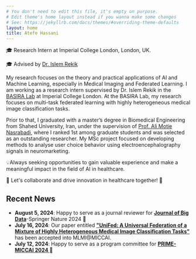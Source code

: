 ```yaml
---
# You don't need to edit this file, it's empty on purpose.
# Edit theme's home layout instead if you wanna make some changes
# See: https://jekyllrb.com/docs/themes/#overriding-theme-defaults
layout: home
title: Atefe Hassani
---
```

🎓 Research Intern at Imperial College London, London, UK.

🎓 Advised by <a href="https://scholar.google.com/citations?hl=en&user=tb6CVoAAAAAJ&view_op=list_works&sortby=pubdate" target="_blank">Dr. Islem Rekik</a>

My research focuses on the theory and practical applications of AI and Machine Learning, especially in Medical Imaging and Federated Learning. I am working as a research intern supervised by Dr. Islem Rekik in the <a href="https://basira-lab.com/" target="_blank">BASIRA Lab</a> at Imperial College London. At the BASIRA Lab, my research focuses on multi-task federated learning with highly heterogeneous medical image classification tasks.

Prior to that, I graduated with a master’s degree in Biomedical Engineering from Shahed University, Iran, under the supervision of <a href="https://scholar.google.co.uk/citations?hl=en&user=EDmSL6cAAAAJ&view_op=list_works&sortby=pubdate" target="_blank">Prof. Ali Motie Nasrabadi</a>, where I ranked 1st among graduate students and was selected as an outstanding researcher. My MSc project focused on developing methods to analyse user choice behavior using electroencephalography signals in neuromarketing.

<!--Prior to that, I was a visiting researcher in the Bio-Imaging lab at Antwerp University, from 2021 to 2022, where my research was focused on signal processing using electrophysiological recordings in the hippocampus with and without stimulation of cholinergic neurons in the medial septum in rats with the aim of providing valuable information for the development of new therapeutic strategies in Alzheimer’s Disease (AD). -->

💡Always seeking opportunities to gain valuable experience and make a meaningful impact in the field of AI in healthcare.

🌟 Let's collaborate and drive innovation in healthcare together! 🌟

## Recent News 
- <b>August 5, 2024</b>: Happy to serve as a journal reviewer for __<a href="https://journalofbigdata.springeropen.com/" target="_blank"> Journal of Big Data</a>__-Springer Nature 2024 🤗
- <b>July 16, 2024</b>: Our paper entitled __<a href="https://scholar.google.com/citations?view_op=view_citation&hl=en&user=pq1e3SMAAAAJ&sortby=pubdate&citation_for_view=pq1e3SMAAAAJ:W7OEmFMy1HYC" target="_blank"> "UniFed: A Universal Federation of a Mixture of Highly Heterogeneous Medical Image Classification Tasks"</a>__ has been accepted into MLMI@MICCAI.
- <b>July 12, 2024</b>: Happy to serve as a program committee for __<a href="https://sites.google.com/view/mlmi2024/home" target="_blank"> PRIME-MICCAI 2024 </a>__ 🤗

<!-- <a href="https://faculty.washington.edu/ajko/">Amy Ko</a> -->
<!-- <a href="#" target="_blank">url</a> -->